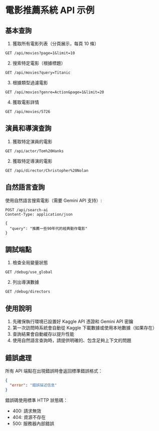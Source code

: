 # 電影推薦系統 API 示例

## 基本查詢

1. 獲取所有電影列表（分頁展示，每頁 10 條）

```
GET /api/movies?page=1&limit=10
```

2. 搜索特定電影（根據標題）

```
GET /api/movies?query=Titanic
```

3. 根據類型過濾電影

```
GET /api/movies?genre=Action&page=1&limit=20
```

4. 獲取電影詳情

```
GET /api/movies/5726
```

## 演員和導演查詢

1. 獲取特定演員的電影

```
GET /api/actor/Tom%20Hanks
```

2. 獲取特定導演的電影

```
GET /api/director/Christopher%20Nolan
```

## 自然語言查詢

使用自然語言搜索電影（需要 Gemini API 支持）:

```
POST /api/search-ai
Content-Type: application/json

{
  "query": "推薦一些90年代的經典動作電影"
}
```

## 調試端點

1. 檢查全局變量狀態

```
GET /debug/use_global
```

2. 列出導演數據

```
GET /debug/directors
```

## 使用說明

1. 先確保執行環境已設置好 Kaggle API 憑證和 Gemini API 密鑰
2. 第一次訪問時系統會自動從 Kaggle 下載數據或使用本地數據（如果存在）
3. 查詢結果會自動緩存以提升性能
4. 使用自然語言查詢時，請提供明確的、包含足夠上下文的問題

## 錯誤處理

所有 API 端點在出現錯誤時會返回標準錯誤格式：

```json
{
  "error": "錯誤描述信息"
}
```

錯誤碼使用標準 HTTP 狀態碼：

- 400: 請求無效
- 404: 資源不存在
- 500: 服務器內部錯誤
